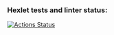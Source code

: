 ### Hexlet tests and linter status:
[![Actions Status](https://github.com/temikis/backend-project-4/actions/workflows/hexlet-check.yml/badge.svg)](https://github.com/temikis/backend-project-4/actions)